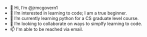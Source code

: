 - 👋 Hi, I’m @jrmcgovern1
- 👀 I’m interested in learning to code; I am a true beginner.
- 🌱 I’m currently learning python for a CS graduate level course.
- 💞️ I’m looking to collaborate on ways to simplfy learning to code.
- 📫 I'm able to be reached via email.

<!---
jrmcgovern1/jrmcgovern1 is a ✨ special ✨ repository because its `README.md` (this file) appears on your GitHub profile.
You can click the Preview link to take a look at your changes.
--->
